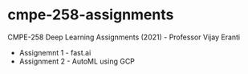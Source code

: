 # cmpe-258-assignments
CMPE-258 Deep Learning Assignments (2021) - Professor Vijay Eranti
* Assignemnt 1 - fast.ai
* Assignment 2 - AutoML using GCP 

